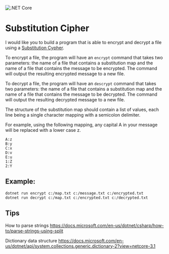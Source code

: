 ![.NET Core](https://github.com/paulbrodsky/benjamin/workflows/.NET%20Core/badge.svg)

# Substitution Cipher

I would like you to build a program that is able to encrypt and decrypt a file using a [Substitution Cypher](https://en.wikipedia.org/wiki/Substitution_cipher).

To encrypt a file, the program will have an `encrypt` command that takes two parameters: the name of a file that contains a substitution map and the name of a file that contains the message to be encrypted. The command will output the resulting encrypted message to a new file.

To decrypt a file, the program will have an `descrypt` command that takes two parameters: the name of a file that contains a substitution map and the name of a file that contains the message to be decrypted. The command will output the resulting decrypted message to a new file.

The structure of the substitution map should contain a list of values, each line being a single character mapping with a semicolon delimiter.

For example, using the following mapping, any capital A in your message will be replaced with a lower case z.

```
A:z
B:y
C:x
D:v
E:u
1:Z
2:Y
```

## Example:
```
dotnet run encrypt c:/map.txt c:/message.txt c:/encrypted.txt
dotnet run decrypt c:/map.txt c:/encrypted.txt c:/decrypted.txt
```

## Tips

How to parse strings
https://docs.microsoft.com/en-us/dotnet/csharp/how-to/parse-strings-using-split

Dictionary data structure
https://docs.microsoft.com/en-us/dotnet/api/system.collections.generic.dictionary-2?view=netcore-3.1
